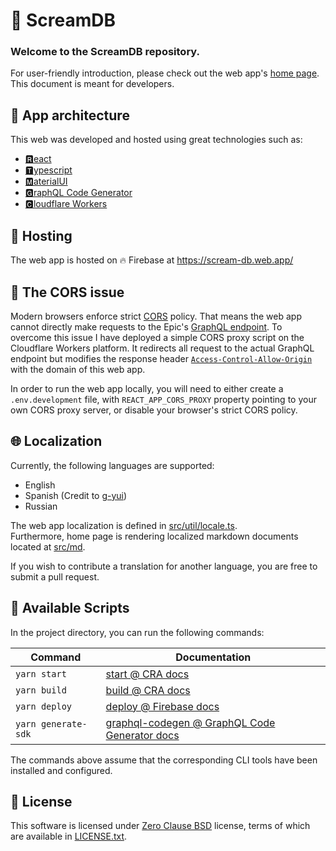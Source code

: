# 🐨 ScreamDB

### Welcome to the ScreamDB repository.

For user-friendly introduction, please check out the web app's [home page](https://scream-db.web.app/).
This document is meant for developers.

## 🚀 App architecture

This web was developed and hosted using great technologies such as:

* [🆁eact](https://reactjs.org/)
* [🆃ypescript](https://www.typescriptlang.org/)
* [🅼aterialUI](https://material-ui.com/)
* [🅶raphQL Code Generator](https://graphql-code-generator.com/)
* [🅲loudflare Workers](https://workers.cloudflare.com/)

## 🏢 Hosting

The web app is hosted on 🔥 Firebase at <https://scream-db.web.app/>

## 🔐 The CORS issue

Modern browsers enforce strict [CORS](https://developer.mozilla.org/en-US/docs/Web/HTTP/CORS) policy. That means the web
app cannot directly make requests to the Epic's [GraphQL endpoint](https://www.epicgames.com/graphql). To overcome this
issue I have deployed a simple CORS proxy script on the Cloudflare Workers platform. It redirects all request to the
actual GraphQL endpoint but modifies the response header
[`Access-Control-Allow-Origin`](https://developer.mozilla.org/en-US/docs/Web/HTTP/Headers/Access-Control-Allow-Origin)
with the domain of this web app.

In order to run the web app locally, you will need to either create a `.env.development` file,
with `REACT_APP_CORS_PROXY` property pointing to your own CORS proxy server, or disable your browser's strict CORS
policy.

## 🌐 Localization

Currently, the following languages are supported:
* English
* Spanish (Credit to [g-yui](https://github.com/g-yui))
* Russian

The web app localization is defined in [src/util/locale.ts](./src/util/locale.ts).
<br>
Furthermore, home page is rendering localized markdown documents located at [src/md](./src/md).

If you wish to contribute a translation for another language, you are free to submit a pull request.

## 📜 Available Scripts

In the project directory, you can run the following commands:

| Command             | Documentation                                                                                                               |
|---------------------|-----------------------------------------------------------------------------------------------------------------------------|
| `yarn start`        | [start @ CRA docs](https://github.com/facebook/create-react-app#npm-start-or-yarn-start)                                    |
| `yarn build`        | [build @ CRA docs](https://github.com/facebook/create-react-app#npm-run-build-or-yarn-build)                                |
| `yarn deploy`       | [deploy @ Firebase docs](https://firebase.google.com/docs/cli#deployment)                                                   |
| `yarn generate-sdk` | [graphql-codegen @ GraphQL Code Generator docs](https://graphql-code-generator.com/docs/plugins/typescript-graphql-request) |

The commands above assume that the corresponding CLI tools have been installed and configured.

## 📄 License
This software is licensed under 
[Zero Clause BSD](https://en.wikipedia.org/wiki/BSD_licenses#0-clause_license_(%22Zero_Clause_BSD%22)) license,
terms of which are available in [LICENSE.txt](./LICENSE.txt).
